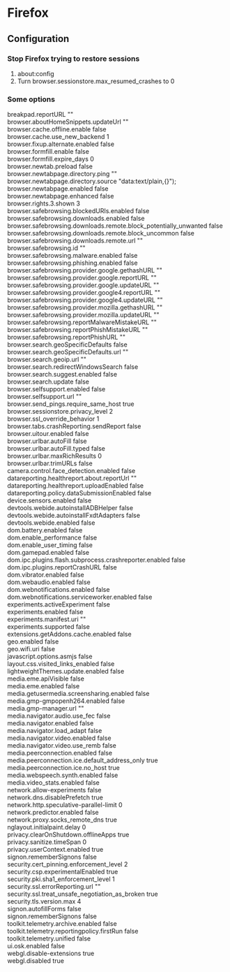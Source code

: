 # Firefox

## Configuration

### Stop Firefox trying to restore sessions
1. about:config
2. Turn browser.sessionstore.max_resumed_crashes to 0

### Some options

breakpad.reportURL                                                  ""      
browser.aboutHomeSnippets.updateUrl                                 ""   
browser.cache.offline.enable                                        false   
browser.cache.use_new_backend                                       1   
browser.fixup.alternate.enabled                                     false   
browser.formfill.enable                                             false   
browser.formfill.expire_days                                        0   
browser.newtab.preload                                              false   
browser.newtabpage.directory.ping                                   ""   
browser.newtabpage.directory.source                                 "data:text/plain,{}");   
browser.newtabpage.enabled                                          false   
browser.newtabpage.enhanced                                         false   
browser.rights.3.shown                                              3   
browser.safebrowsing.blockedURIs.enabled                            false   
browser.safebrowsing.downloads.enabled                              false   
browser.safebrowsing.downloads.remote.block_potentially_unwanted    false   
browser.safebrowsing.downloads.remote.block_uncommon                false   
browser.safebrowsing.downloads.remote.url                           ""   
browser.safebrowsing.id                                             ""   
browser.safebrowsing.malware.enabled                                false   
browser.safebrowsing.phishing.enabled                               false   
browser.safebrowsing.provider.google.gethashURL                     ""   
browser.safebrowsing.provider.google.reportURL                      ""   
browser.safebrowsing.provider.google.updateURL                      ""   
browser.safebrowsing.provider.google4.reportURL                     ""   
browser.safebrowsing.provider.google4.updateURL                     ""   
browser.safebrowsing.provider.mozilla.gethashURL                    ""   
browser.safebrowsing.provider.mozilla.updateURL                     ""   
browser.safebrowsing.reportMalwareMistakeURL                        ""   
browser.safebrowsing.reportPhishMistakeURL                          ""   
browser.safebrowsing.reportPhishURL                                 ""   
browser.search.geoSpecificDefaults                                  false   
browser.search.geoSpecificDefaults.url                              ""   
browser.search.geoip.url                                            ""   
browser.search.redirectWindowsSearch                                false   
browser.search.suggest.enabled                                      false   
browser.search.update                                               false   
browser.selfsupport.enabled                                         false   
browser.selfsupport.url                                             ""   
browser.send_pings.require_same_host                                true   
browser.sessionstore.privacy_level                                  2   
browser.ssl_override_behavior                                       1   
browser.tabs.crashReporting.sendReport                              false   
browser.uitour.enabled                                              false   
browser.urlbar.autoFill                                             false   
browser.urlbar.autoFill.typed                                       false   
browser.urlbar.maxRichResults                                       0   
browser.urlbar.trimURLs                                             false   
camera.control.face_detection.enabled                               false   
datareporting.healthreport.about.reportUrl                          ""   
datareporting.healthreport.uploadEnabled                            false   
datareporting.policy.dataSubmissionEnabled                          false   
device.sensors.enabled                                              false   
devtools.webide.autoinstallADBHelper                                false   
devtools.webide.autoinstallFxdtAdapters                             false   
devtools.webide.enabled                                             false   
dom.battery.enabled                                                 false   
dom.enable_performance                                              false   
dom.enable_user_timing                                              false      
dom.gamepad.enabled                                                 false   
dom.ipc.plugins.flash.subprocess.crashreporter.enabled              false   
dom.ipc.plugins.reportCrashURL                                      false   
dom.vibrator.enabled                                                false   
dom.webaudio.enabled                                                false   
dom.webnotifications.enabled                                        false   
dom.webnotifications.serviceworker.enabled                          false   
experiments.activeExperiment                                        false   
experiments.enabled                                                 false   
experiments.manifest.uri                                            ""   
experiments.supported                                               false   
extensions.getAddons.cache.enabled                                  false   
geo.enabled                                                         false   
geo.wifi.uri                                                        false   
javascript.options.asmjs                                            false   
layout.css.visited_links_enabled                                    false   
lightweightThemes.update.enabled                                    false   
media.eme.apiVisible                                                false   
media.eme.enabled                                                   false   
media.getusermedia.screensharing.enabled                            false   
media.gmp-gmpopenh264.enabled                                       false   
media.gmp-manager.url                                               ""   
media.navigator.audio.use_fec                                       false   
media.navigator.enabled                                             false   
media.navigator.load_adapt                                          false   
media.navigator.video.enabled                                       false   
media.navigator.video.use_remb                                      false   
media.peerconnection.enabled                                        false   
media.peerconnection.ice.default_address_only                       true   
media.peerconnection.ice.no_host                                    true   
media.webspeech.synth.enabled                                       false   
media.video_stats.enabled                                           false   
network.allow-experiments                                           false   
network.dns.disablePrefetch                                         true   
network.http.speculative-parallel-limit                             0   
network.predictor.enabled                                           false   
network.proxy.socks_remote_dns                                      true   
nglayout.initialpaint.delay                                         0   
privacy.clearOnShutdown.offlineApps                                 true   
privacy.sanitize.timeSpan                                           0   
privacy.userContext.enabled                                         true   
signon.rememberSignons                                              false   
security.cert_pinning.enforcement_level                             2   
security.csp.experimentalEnabled                                    true   
security.pki.sha1_enforcement_level                                 1   
security.ssl.errorReporting.url                                     ""   
security.ssl.treat_unsafe_negotiation_as_broken                     true   
security.tls.version.max                                            4   
signon.autofillForms                                                false   
signon.rememberSignons                                              false   
toolkit.telemetry.archive.enabled                                   false   
toolkit.telemetry.reportingpolicy.firstRun                          false   
toolkit.telemetry.unified                                           false   
ui.osk.enabled                                                      false   
webgl.disable-extensions                                            true   
webgl.disabled                                                      true   
   
   
